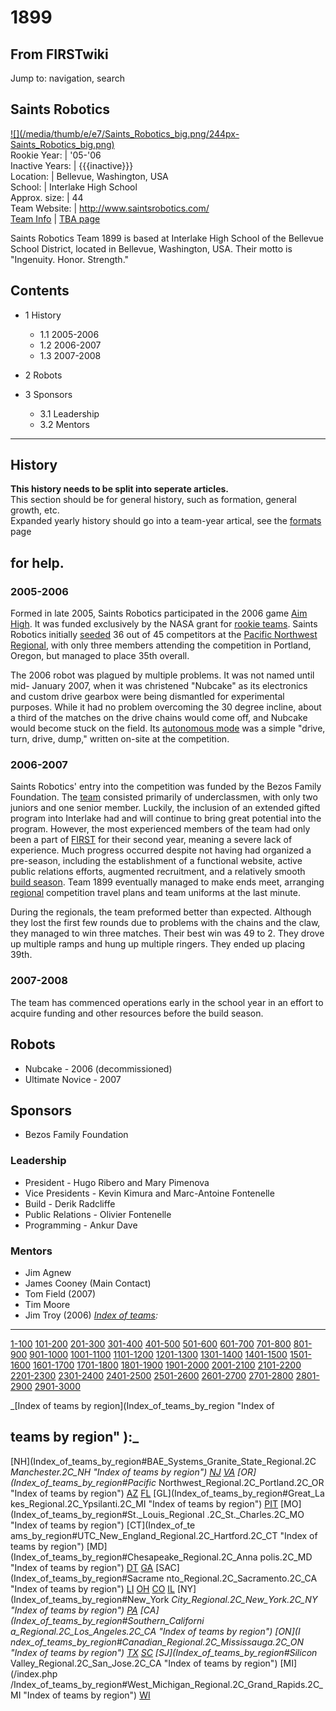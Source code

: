 # 1899

## From FIRSTwiki

Jump to: navigation, search

## Saints Robotics

[![](/media/thumb/e/e7/Saints_Robotics_big.png/244px-
Saints_Robotics_big.png)](Image:Saints_Robotics_big.png)<br>
Rookie Year: | '05-'06<br>
Inactive Years: | {{{inactive}}}<br>
Location: | Bellevue, Washington, USA<br>
School: | Interlake High School<br>
Approx. size: | 44<br>
Team Website: | <http://www.saintsrobotics.com/><br>
[Team Info](https://my.usfirst.org/myarea/index.lasso?page=teaminfo&team=1899 "https://my.usfirst.org/myarea/index.lasso?page=teaminfo&team=1899") | [TBA page](http://www.thebluealliance.net/tbatv/team.php?team=1899 "http://www.thebluealliance.net/tbatv/team.php?team=1899")

Saints Robotics Team 1899 is based at Interlake High School of the Bellevue School District, located in Bellevue, Washington, USA. Their motto is "Ingenuity. Honor. Strength."

## Contents

- 1 History

  - 1.1 2005-2006
  - 1.2 2006-2007
  - 1.3 2007-2008

- 2 Robots
- 3 Sponsors

  - 3.1 Leadership
  - 3.2 Mentors

--------------------------------------------------------------------------------

## History

**This history needs to be split into seperate articles.**<br>
This section should be for general history, such as formation, general growth, etc.<br>
Expanded yearly history should go into a team-year artical, see the [formats](FIRSTwiki:Page_formats "FIRSTwiki:Page formats") page

## for help.

### 2005-2006

Formed in late 2005, Saints Robotics participated in the 2006 game [Aim High](aim-high). It was funded exclusively by the NASA grant for [rookie teams](Rookie_teams "Rookie teams"). Saints Robotics initially [seeded](Seed "Seed") 36 out of 45 competitors at the [Pacific Northwest Regional](Pacific_Northwest_Regional "Pacific Northwest Regional"), with only three members attending the competition in Portland, Oregon, but managed to place 35th overall.

The 2006 robot was plagued by multiple problems. It was not named until mid- January 2007, when it was christened "Nubcake" as its electronics and custom drive gearbox were being dismantled for experimental purposes. While it had no problem overcoming the 30 degree incline, about a third of the matches on the drive chains would come off, and Nubcake would become stuck on the field. Its [autonomous mode](Autonomous_mode "Autonomous mode") was a simple "drive, turn, drive, dump," written on-site at the competition.

### 2006-2007

Saints Robotics' entry into the competition was funded by the Bezos Family Foundation. The [team](Team "Team") consisted primarily of underclassmen, with only two juniors and one senior member. Luckily, the inclusion of an extended gifted program into Interlake had and will continue to bring great potential into the program. However, the most experienced members of the team had only been a part of [FIRST](first) for their second year, meaning a severe lack of experience. Much progress occurred despite not having had organized a pre-season, including the establishment of a functional website, active public relations efforts, augmented recruitment, and a relatively smooth [build season](Build_season "Build season"). Team 1899 eventually managed to make ends meet, arranging [regional](Regional "Regional") competition travel plans and team uniforms at the last minute.

During the regionals, the team preformed better than expected. Although they lost the first few rounds due to problems with the chains and the claw, they managed to win three matches. Their best win was 49 to 2\. They drove up multiple ramps and hung up multiple ringers. They ended up placing 39th.

### 2007-2008

The team has commenced operations early in the school year in an effort to acquire funding and other resources before the build season.

## Robots

- Nubcake - 2006 (decommissioned)
- Ultimate Novice - 2007

## Sponsors

- Bezos Family Foundation

### Leadership

- President - Hugo Ribero and Mary Pimenova
- Vice Presidents - Kevin Kimura and Marc-Antoine Fontenelle
- Build - Derik Radcliffe
- Public Relations - Olivier Fontenelle
- Programming - Ankur Dave

### Mentors

- Jim Agnew
- James Cooney (Main Contact)
- Tom Field (2007)
- Tim Moore
- Jim Troy (2006) _[Index of teams](Index_of_teams "Index of teams"):_

--------------------------------------------------------------------------------

[1-100](Index_of_teams#1-100 "Index of teams") [101-200](Index_of_teams#101-200 "Index of teams") [201-300](Index_of_teams#201-300 "Index of teams") [301-400](Index_of_teams#301-400 "Index of teams") [401-500](Index_of_teams#401-500 "Index of teams") [501-600](Index_of_teams#501-600 "Index of teams") [601-700](Index_of_teams#601-700 "Index of teams") [701-800](Index_of_teams#701-800 "Index of teams") [801-900](Index_of_teams#801-900 "Index of teams") [901-1000](Index_of_teams#901-1000 "Index of teams") [1001-1100](Index_of_teams#1001-1100 "Index of teams") [1101-1200](Index_of_teams#1101-1200 "Index of teams") [1201-1300](Index_of_teams#1201-1300 "Index of teams") [1301-1400](Index_of_teams#1301-1400 "Index of teams") [1401-1500](Index_of_teams#1401-1500 "Index of teams") [1501-1600](Index_of_teams#1501-1600 "Index of teams") [1601-1700](Index_of_teams#1601-1700 "Index of teams") [1701-1800](Index_of_teams#1701-1800 "Index of teams") [1801-1900](Index_of_teams#1801-1900 "Index of teams") [1901-2000](Index_of_teams#1901-2000 "Index of teams") [2001-2100](Index_of_teams#2001-2100 "Index of teams") [2101-2200](Index_of_teams#2101-2200 "Index of teams") [2201-2300](Index_of_teams#2201-2300 "Index of teams") [2301-2400](Index_of_teams#2301-2400 "Index of teams") [2401-2500](Index_of_teams#2401-2500 "Index of teams") [2501-2600](Index_of_teams#2501-2600 "Index of teams") [2601-2700](Index_of_teams#2601-2700 "Index of teams") [2701-2800](Index_of_teams#2701-2800 "Index of teams") [2801-2900](Index_of_teams#2801-2900 "Index of teams") [2901-3000](Index_of_teams#2901-3000 "Index of teams")

_[Index of teams by region](Index_of_teams_by_region "Index of

## teams by region" ):_

[NH](Index_of_teams_by_region#BAE_Systems_Granite_State_Regional.2C
_Manchester.2C_NH "Index of teams by region") [NJ](Index_of_teams_by_region#New_Jersey_Regional.2C_Trenton.2C_NJ "Index of teams by region") [VA](Index_of_teams_by_region#NASA.2FVCU_Regional.2C_Richmond.2C_VA "Index of teams by region") [OR](Index_of_teams_by_region#Pacific_
Northwest_Regional.2C_Portland.2C_OR "Index of teams by region") [AZ](Index_of_teams_by_region#Arizona_Regional.2C_Phoenix.2C_AZ "Index of teams by region") [FL](Index_of_teams_by_region#Florida_Regional.2C_Orlando.2C_FL "Index of teams by region") [GL](Index_of_teams_by_region#Great_La
kes_Regional.2C_Ypsilanti.2C_MI "Index of teams by region") [PIT](Index_of_teams_by_region#Pittsburgh_Regional.2C_Pittsburgh.2C_PA "Index of
teams by region") [MO](Index_of_teams_by_region#St._Louis_Regional
.2C_St._Charles.2C_MO "Index of teams by region") [CT](Index_of_te
ams_by_region#UTC_New_England_Regional.2C_Hartford.2C_CT "Index of teams by
region") [MD](Index_of_teams_by_region#Chesapeake_Regional.2C_Anna
polis.2C_MD "Index of teams by region") [DT](Index_of_teams_by_region#Detroit_Regional.2C_Detroit.2C_MI "Index of teams by region") [GA](Index_of_teams_by_region#Peachtree_Regional.2C_Duluth.2C_GA "Index of teams by region") [SAC](Index_of_teams_by_region#Sacrame
nto_Regional.2C_Sacramento.2C_CA "Index of teams by region") [LI](Index_of_teams_by_region#SBPLI_Long_Island_Regional.2C_Brentwood.2C_NY "Index
of teams by region") [OH](Index_of_teams_by_region#Buckeye_Regional.2C_Cleveland.2C_OH "Index of teams by region") [CO](Index_of_teams_by_region#Colorado_Regional.2C_Denver.2C_CO "Index of teams by region") [IL](Index_of_teams_by_region#Midwest_Regional.2C_Evanston.2C_IL "Index of teams by region") [NY](Index_of_teams_by_region#New_York
_City_Regional.2C_New_York.2C_NY "Index of teams by region") [PA](Index_of_teams_by_region#Philadelphia_Regional.2C_Philadelphia.2C_PA "Index of
teams by region") [CA](Index_of_teams_by_region#Southern_Californi
a_Regional.2C_Los_Angeles.2C_CA "Index of teams by region") [ON](I
ndex_of_teams_by_region#Canadian_Regional.2C_Mississauga.2C_ON "Index of teams
by region") [TX](Index_of_teams_by_region#Lone_Star_Regional.2C_Houston.2C_TX "Index of teams by region") [SC](Index_of_teams_by_region#Palmetto_Regional.2C_Columbia.2C_SC "Index of teams by region") [SJ](Index_of_teams_by_region#Silicon_
Valley_Regional.2C_San_Jose.2C_CA "Index of teams by region") [MI](/index.php
/Index_of_teams_by_region#West_Michigan_Regional.2C_Grand_Rapids.2C_MI "Index
of teams by region") [WI](Index_of_teams_by_region#Wisconsin_Regional.2C_Milwaukee.2C_WI "Index of teams by region")
